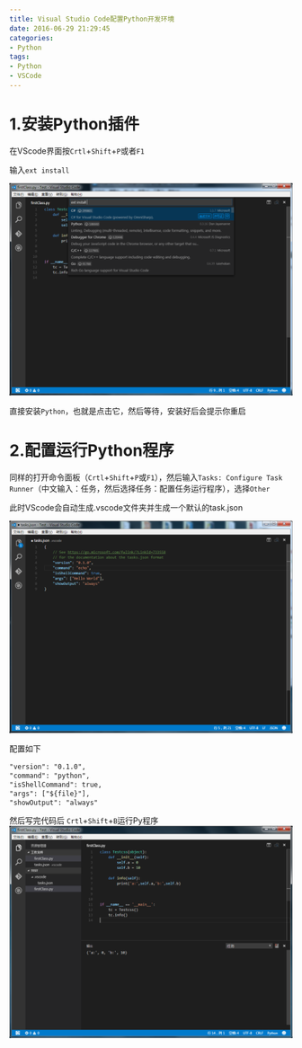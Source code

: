 ```yaml
---
title: Visual Studio Code配置Python开发环境
date: 2016-06-29 21:29:45
categories: 
- Python
tags: 
- Python
- VSCode
---
```


# 1.安装Python插件

在VScode界面按`Crtl`+`Shift`+`P`或者`F1`

输入`ext install`

![ext install](/images/uploads/466e425945714456686a364e627865744763442d414838515f653955.png)

直接安装`Python`，也就是点击它，然后等待，安装好后会提示你重启
<!--more-->

# 2.配置运行Python程序

同样的打开命令面板（`Crtl`+`Shift`+`P`或`F1`），然后输入`Tasks: Configure Task Runner`（中文输入：任务，然后选择任务：配置任务运行程序），选择`Other`

此时VScode会自动生成.vscode文件夹并生成一个默认的task.json

![tasks.json](/images/uploads/466b50476a363774626941735f4974335930772d453231516557737a.png)

配置如下


    "version": "0.1.0",
    "command": "python",
    "isShellCommand": true,
    "args": ["${file}"],
    "showOutput": "always"

然后写完代码后
`Crtl`+`Shift`+`B`运行Py程序
![python-run](/images/uploads/466f3434734435754c39786a4f5f683333697a7561622d5172735134.png)

